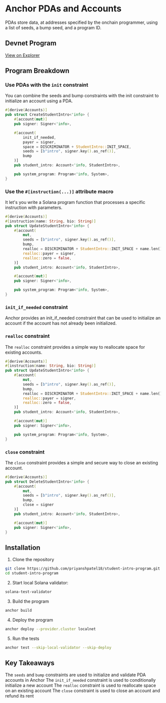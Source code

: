 # Anchor PDAs and Accounts

PDAs store data, at addresses specified by the onchain programmer, using a list of seeds, a bump seed, and a program ID.

## Devnet Program

[View on Explorer](https://explorer.solana.com/address/9wCahzNLUJpCptqX4fE9dTWDiLqiezXe2E6zMdvMdRqQ?cluster=devnet)

## Program Breakdown

### Use PDAs with the `init` constraint

You can combine the seeds and bump constraints with the init constraint to initialize an account using a PDA.

```rs
#[derive(Accounts)]
pub struct CreateStudentIntro<'info> {
    #[account(mut)]
    pub signer: Signer<'info>,

    #[account(
        init_if_needed,
        payer = signer,
        space = DISCRIMINATOR + StudentIntro::INIT_SPACE,
        seeds = [b"intro", signer.key().as_ref()],
        bump
    )]
    pub student_intro: Account<'info, StudentIntro>,

    pub system_program: Program<'info, System>,
}
```

### Use the `#[instruction(...)]` attribute macro

It let's you write a Solana program function that processes a specific instruction with parameters.

```rs
#[derive(Accounts)]
#[instruction(name: String, bio: String)]
pub struct UpdateStudentIntro<'info> {
    #[account(
        mut,
        seeds = [b"intro", signer.key().as_ref()],
        bump,
        realloc = DISCRIMINATOR + StudentIntro::INIT_SPACE + name.len() + bio.len() + 8,
        realloc::payer = signer,
        realloc::zero = false,
    )]
    pub student_intro: Account<'info, StudentIntro>,

    #[account(mut)]
    pub signer: Signer<'info>,

    pub system_program: Program<'info, System>,
}
```

### `init_if_needed` constraint

Anchor provides an init_if_needed constraint that can be used to initialize an account if the account has not already been initialized.

### `realloc` constraint

The `realloc` constraint provides a simple way to reallocate space for existing accounts.

```rs
#[derive(Accounts)]
#[instruction(name: String, bio: String)]
pub struct UpdateStudentIntro<'info> {
    #[account(
        mut,
        seeds = [b"intro", signer.key().as_ref()],
        bump,
        realloc = DISCRIMINATOR + StudentIntro::INIT_SPACE + name.len() + bio.len() + 8,
        realloc::payer = signer,
        realloc::zero = false,
    )]
    pub student_intro: Account<'info, StudentIntro>,

    #[account(mut)]
    pub signer: Signer<'info>,

    pub system_program: Program<'info, System>,
}
```

### `close` constraint

The `close` constraint provides a simple and secure way to close an existing account.

```rs
#[derive(Accounts)]
pub struct DeleteStudentIntro<'info> {
    #[account(
        mut,
        seeds = [b"intro", signer.key().as_ref()],
        bump,
        close = signer
    )]
    pub student_intro: Account<'info, StudentIntro>,

    #[account(mut)]
    pub signer: Signer<'info>,
}
```
## Installation

1. Clone the repository
```bash
git clone https://github.com/priyanshpatel18/student-intro-program.git
cd student-intro-program
```

2. Start local Solana validator:
```bash
solana-test-validator
```

3. Build the program
```bash
anchor build
```
4. Deploy the program
```bash
anchor deploy --provider.cluster localnet
```

5. Run the tests
```bash
anchor test --skip-local-validator --skip-deploy
```

## Key Takeaways
The `seeds` and `bump` constraints are used to initialize and validate PDA accounts in Anchor
The `init_if_needed` constraint is used to conditionally initialize a new account
The `realloc` constraint is used to reallocate space on an existing account
The `close` constraint is used to close an account and refund its rent

